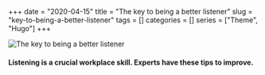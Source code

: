 +++ 
date = "2020-04-15"
title = "The key to being a better listener"
slug = "key-to-being-a-better-listener" 
tags = []
categories = []
series = ["Theme", "Hugo"]
+++

![The key to being a better listener](https://media-exp1.licdn.com/dms/image/C4D1AAQF62cR5a02-zQ/storylineheaderimage-shrink_600_366/0?e=1603026000&v=beta&t=701m6oPw2ECwewNIoNWgYaW3bKcGE3eoaPhgmdfjM5s)

#### Listening is a crucial workplace skill. Experts have these tips to improve.


